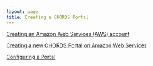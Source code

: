 ```yaml
---
layout: page
title: Creating a CHORDS Portal
---
```


[Creating an Amazon Web Services (AWS) account](aws.html)

[Creating a new CHORDS Portal on Amazon Web Services](aws_instantiation.html)

[Configuring a Portal](portal_config.html)

